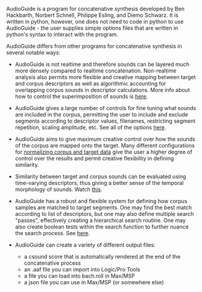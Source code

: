 AudioGuide is a program for concatenative synthesis developed by Ben Hackbarth, Norbert Schnell, Philippe Esling, and Diemo Schwarz.  It is written in python, however, one does not need to code in python to use AudioGuide - the user supplies simple options files that are written in python's syntax to interact with the program.

AudioGuide differs from other programs for concatenative synthesis in several notable ways:

* AudioGuide is not realtime and therefore sounds can be layered much more densely compared to realtime concatenation.  Non-realtime analysis also permits more flexible and creative mapping between target and corpus descriptors as well as algorithmic accounting for overlapping corpus sounds in descriptor calculations.  More info about how to control the superimposition of sounds is [here](https://www.youtube.com/watch?v=V3MgfbaDi9I&t=288s).


* AudioGuide gives a large number of controls for fine tuning what sounds are included in the corpus, permitting the user to include and exclude segments according to descriptor values, filenames, restricting segment repetition, scaling amplitude, etc.  See all of the options [here](http://www.benhackbarth.com/audioGuide/docs_v1.35.html#TheCORPUSVariable).

* AudioGuide aims to give maximum creative control over how the sounds of the corpus are mapped onto the target.  Many different configurations for [normalizing corpus and target data](https://www.youtube.com/watch?v=UYElwMFF6Ug&t=17m46s) give the user a higher degree of control over the results and permit creative flexibility in defining similarity.

* Similarity between target and corpus sounds can be evaluated using time-varying descriptors, thus giving a better sense of the temporal morphology of sounds.  Watch [this](https://www.youtube.com/watch?v=UYElwMFF6Ug&t=217s).

* AudioGuide has a robust and flexible system for defining how corpus samples are matched to target segments. One may find the best match according to list of descriptors, but one may also define multiple search "passes", effectively creating a hierarchical search routine.  One may also create boolean tests within the search function to further nuance the search process.  See [here](https://www.youtube.com/watch?v=UYElwMFF6Ug&t=1535s).

* AudioGuide can create a variety of different output files:
    * a csound score that is automatically rendered at the end of the concatenative process
    * an .aaf file you can import into Logic/Pro Tools
    * a file you can load into bach.roll in Max/MSP
    * a json file you can use in Max/MSP (or somewhere else)

